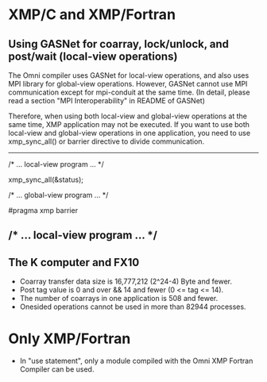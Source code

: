 # XMP/C and XMP/Fortran
## Using GASNet for coarray, lock/unlock, and post/wait (local-view operations)
The Omni compiler uses GASNet for local-view operations, and also uses MPI library for global-view operations.
However, GASNet cannot use MPI communication except for mpi-conduit at the same time.
(In detail, please read a section "MPI Interoperability" in README of GASNet)

Therefore, when using both local-view and global-view operations at the same time,
XMP application may not be executed.
If you want to use both local-view and global-view operations in one application,
you need to use xmp_sync_all() or barrier directive to divide communication.

---
  /* ... local-view program ... */

  xmp_sync_all(&status);

  /* ... global-view program ... */

 #pragma xmp barrier

  /* ... local-view program ... */
---

## The K computer and FX10
* Coarray transfer data size is 16,777,212 (2^24-4) Byte and fewer.
* Post tag value is 0 and over && 14 and fewer (0 <= tag <= 14).
* The number of coarrays in one application is 508 and fewer.
* Onesided operations cannot be used in more than 82944 processes.

# Only XMP/Fortran
* In "use statement", only a module compiled with the Omni XMP Fortran Compiler can be used.

